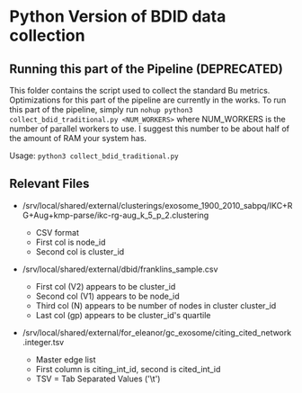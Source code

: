 # Python Version of BDID data collection

## Running this part of the Pipeline (DEPRECATED)
This folder contains the script used to collect the standard Bu metrics. Optimizations for this part of the pipeline are currently in the works. To run this part of the pipeline, simply run `nohup python3 collect_bdid_traditional.py <NUM_WORKERS>` where NUM_WORKERS is the number of parallel workers to use. I suggest this number to be about half of the amount of RAM your system has.

Usage: `python3 collect_bdid_traditional.py`

## Relevant Files
- /srv/local/shared/external/clusterings/exosome_1900_2010_sabpq/IKC+RG+Aug+kmp-parse/ikc-rg-aug_k_5_p_2.clustering
    - CSV format
    - First col is node_id
    - Second col is cluster_id

- /srv/local/shared/external/dbid/franklins_sample.csv
    - First col (V2) appears to be cluster_id
    - Second col (V1) appears to be node_id
    - Third col (N) appears to be number of nodes in cluster cluster_id
    - Last col (gp) appears to be cluster_id's quartile

- /srv/local/shared/external/for_eleanor/gc_exosome/citing_cited_network.integer.tsv
    - Master edge list
    - First column is citing_int_id, second is cited_int_id
    - TSV = Tab Separated Values ('\t')
